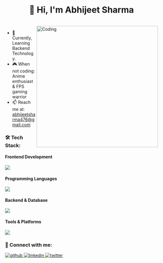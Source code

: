 <h1 align="center">👋 Hi, I'm Abhijeet Sharma</h1>
<br/>

<img align="right" alt="Coding" width="400" src="https://i.pinimg.com/originals/7d/07/a2/7d07a255678962d30d8717dcf5dbd266.gif" />

* 🌱 Currently, Learning Backend Technology.
* 🎮 When not coding: Anime enthusiast & FPS gaming warrior 
* 📫 Reach me at: [abhijeetsharma476@gmail.com](mailto:abhijeetsharma476@gmail.com)

### 🛠️ Tech Stack:

<h4>Frontend Development</h4>
<p>
  <img src="https://skillicons.dev/icons?i=html,css,tailwind,react,nextjs,nuxtjs" />
</p>

<h4>Programming Languages</h4>
<p>
  <img src="https://skillicons.dev/icons?i=js,ts,python,c" />
</p>

<h4>Backend & Database</h4>
<p>
  <img src="https://skillicons.dev/icons?i=nodejs,express,postgres,mongodb" />
</p>

<h4>Tools & Platforms</h4>
<p>
  <img src="https://skillicons.dev/icons?i=git,github,vscode,postman" />
</p>

### 🤝 Connect with me:

<p align="left">
  <a href="https://github.com/Abhijeet03s" target="_blank">
    <img src="https://img.shields.io/badge/github-%2324292e.svg?&style=for-the-badge&logo=github&logoColor=white" alt="github" />
  </a>
  <a href="https://www.linkedin.com/in/abhijeet-sharma03/" target="_blank">
    <img src="https://img.shields.io/badge/linkedin-%231E77B5.svg?&style=for-the-badge&logo=linkedin&logoColor=white" alt="linkedin" />
  </a>
  <a href="https://twitter.com/iabhi43" target="_blank">
    <img src="https://img.shields.io/badge/twitter-%2300acee.svg?&style=for-the-badge&logo=twitter&logoColor=white" alt="twitter" />
  </a>
</p>
